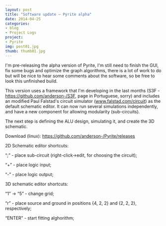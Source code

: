 ```yaml
---
layout: post
title: "​Software update – Pyrite alpha"
date: 2014-04-25
categories: 
- blog 
- Project Logs
project:
- Pyrite
img: post01.jpg
thumb: thumb01.jpg
---
```


I'm pre-releasing the alpha version of Pyrite, I'm still need to finish the GUI, fix some bugs and optimize the graph algorithms, there is a lot of work to do but will be nice to hear some comments about the software, so be free to look this unfinished build.

<!--more-->

This version uses a framework that I'm developing in the last months (S3F - https://github.com/anderson-/S3F, page in Portuguese, sorry) and includes an modified Paul Falstad's circuit simulator (www.falstad.com/circuit) as the default schematic editor. It can now run several simulations independently, and have a new component for allowing modularity (sub-circuits).

The next step is defining the ALU design, simulating it, and create the 3D schematic.



Download (linux): https://github.com/anderson-/Pyrite/releases



2D Schematic editor shortcuts:

“;” - place sub-circuit (right-click->edit, for choosing the circuit);

“+” - place logic input;

“-” - place logic output;

3D schematic editor shortcuts:

“1” -> “5” - change grid;

“r” - place source and ground in positions {4, 2, 2} and {2, 2, 2}, respectively;

“ENTER” - start fitting alghorithm; 

